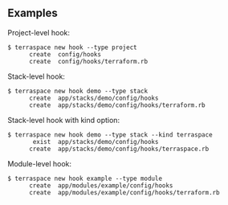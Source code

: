 ## Examples

Project-level hook:

    $ terraspace new hook --type project
          create  config/hooks
          create  config/hooks/terraform.rb

Stack-level hook:

    $ terraspace new hook demo --type stack
          create  app/stacks/demo/config/hooks
          create  app/stacks/demo/config/hooks/terraform.rb

Stack-level hook with kind option:

    $ terraspace new hook demo --type stack --kind terraspace
           exist  app/stacks/demo/config/hooks
          create  app/stacks/demo/config/hooks/terraspace.rb

Module-level hook:

    $ terraspace new hook example --type module
          create  app/modules/example/config/hooks
          create  app/modules/example/config/hooks/terraform.rb
